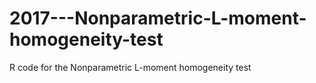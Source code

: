 # 2017---Nonparametric-L-moment-homogeneity-test
R code for the Nonparametric L-moment homogeneity test
